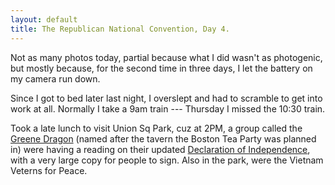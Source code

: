 ```yaml
---
layout: default
title: The Republican National Convention, Day 4.
---
```

<P>Not as many photos today, partial because what I did wasn't as photogenic, but mostly because, for the second time in three days, I let the battery on my camera run down.</P>
<P>Since I got to bed later last night, I overslept and had to scramble to get into work at all. Normally I take a 9am train --- Thursday I missed the 10:30 train. </P>
<P>Took a late lunch to visit Union Sq Park, cuz at 2PM, a group called the <A href="http://www.greenedragon.org">Greene Dragon</A> (named after the tavern the Boston Tea Party was planned in) were having a reading on their updated <A href="http://www.greenedragon.org/declaration.html">Declaration of Independence</A>,  with a very large copy for people to sign. Also in the park, were the Vietnam Veterns for Peace.</P>